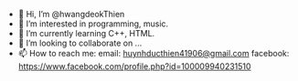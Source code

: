 - 👋 Hi, I’m @hwangdeokThien
- 👀 I’m interested in programming, music.
- 🌱 I’m currently learning C++, HTML.
- 💞️ I’m looking to collaborate on ...
- 📫 How to reach me: 
      email: huynhducthien41906@gmail.com
      facebook: https://www.facebook.com/profile.php?id=100009940231510

<!---
hwangdeokThien/hwangdeokThien is a ✨ special ✨ repository because its `README.md` (this file) appears on your GitHub profile.
You can click the Preview link to take a look at your changes.
--->

